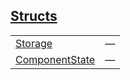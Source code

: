 
## [Structs](./cartesian_merkle_tree-components-cmtree_component-cmtree_component-structs.md)

| | |
|:---|:---|
| [Storage](./cartesian_merkle_tree-components-cmtree_component-cmtree_component-Storage.md) | — |
| [ComponentState](./cartesian_merkle_tree-components-cmtree_component-cmtree_component-ComponentState.md) | — |
